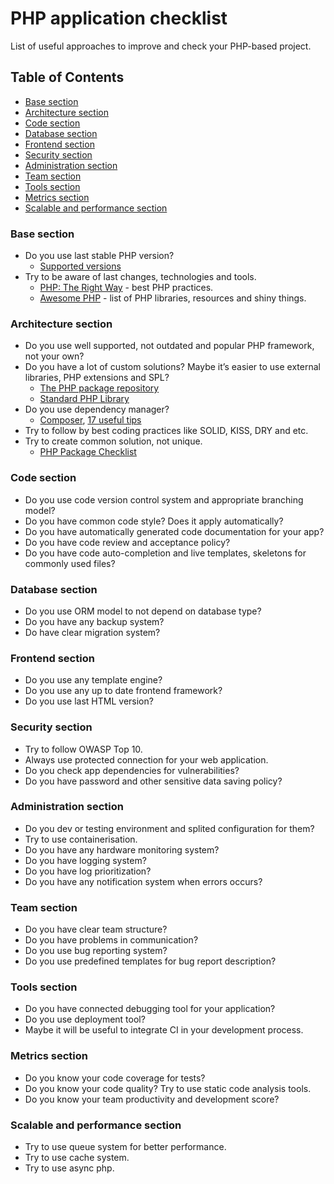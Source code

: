 # PHP application checklist

List of useful approaches to improve and check your PHP-based project.

## Table of Contents
- [Base section](#base-section)
- [Architecture section](#architecture-section)
- [Code section](#code-section)
- [Database section](#database-section)
- [Frontend section](#frontend-section)
- [Security section](#security-section)
- [Administration section](#administration-section)
- [Team section](#team-section)
- [Tools section](#tools-section)
- [Metrics section](#metrics-section)
- [Scalable and performance section](#scalable-and-performance-section)

### Base section
* Do you use last stable PHP version?
  * [Supported versions](http://php.net/supported-versions.php)
* Try to be aware of last changes, technologies and tools.
  * [PHP: The Right Way](http://www.phptherightway.com/) - best PHP practices.
  * [Awesome PHP](https://github.com/ziadoz/awesome-php) - list of PHP libraries, resources and shiny things.

### Architecture section
* Do you use well supported, not outdated and popular PHP framework, not your own?
* Do you have a lot of custom solutions? Maybe it’s easier to use external libraries, PHP extensions and SPL?
  * [The PHP package repository](https://packagist.org)
  * [Standard PHP Library](http://php.net/manual/en/book.spl.php)
* Do you use dependency manager?
  * [Composer](https://getcomposer.org), [17 useful tips](https://blog.martinhujer.cz/17-tips-for-using-composer-efficiently/)
* Try to follow by best coding practices like SOLID, KISS, DRY and etc.
* Try to create common solution, not unique.
  * [PHP Package Checklist](http://phppackagechecklist.com/#1,2,3,4,5,6,7,8,9,10,11,12,13,14)

### Code section
* Do you use code version control system and appropriate branching model?
* Do you have common code style? Does it apply automatically?
* Do you have automatically generated code documentation for your app?
* Do you have code review and acceptance policy?
* Do you have code auto-completion and live templates, skeletons for commonly used files?

### Database section
* Do you use ORM model to not depend on database type? 
* Do you have any backup system? 
* Do have clear migration system? 

### Frontend section
* Do you use any template engine? 
* Do you use any up to date frontend framework? 
* Do you use last HTML version? 

### Security section
* Try to follow OWASP Top 10.
* Always use protected connection for your web application.
* Do you check app dependencies for vulnerabilities? 
* Do you have password and other sensitive data saving policy? 

### Administration section
* Do you dev or testing environment and splited configuration for them? 
* Try to use containerisation. 
* Do you have any hardware monitoring system? 
* Do you have logging system? 
* Do you have log prioritization? 
* Do you have any notification system when errors occurs? 

### Team section
* Do you have clear team structure? 
* Do you have problems in communication?
* Do you use bug reporting system? 
* Do you use predefined templates for bug report description? 

### Tools section
* Do you have connected debugging tool for your application? 
* Do you use deployment tool? 
* Maybe it will be useful to integrate CI in your development process. 

### Metrics section
* Do you know your code coverage for tests?
* Do you know your code quality? Try to use static code analysis tools.
* Do you know your team productivity and development score?

### Scalable and performance section
* Try to use queue system for better performance. 
* Try to use cache system.
* Try to use async php.
